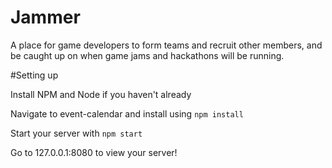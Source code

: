 # Jammer
 
A place for game developers to form teams and recruit other members, and be caught up on when game jams and hackathons will be running.

#Setting up

Install NPM and Node if you haven't already

Navigate to event-calendar and install using `npm install`

Start your server with `npm start`

Go to 127.0.0.1:8080 to view your server!